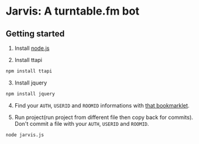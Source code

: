 # Jarvis: A turntable.fm bot

## Getting started
1) Install [node.js](http://nodejs.org/#download)

2) Install ttapi

```bash
npm install ttapi
```

3) Install jquery

```bash
npm install jquery
```

4) Find your `AUTH`, `USERID` and `ROOMID` informations with [that bookmarklet](http://alaingilbert.github.com/Turntable-API/bookmarklet.html). 

5) Run project(run project from different file then copy back for commits). Don't commit a file with your `AUTH`, `USERID` and `ROOMID`.

```bash
node jarvis.js
```